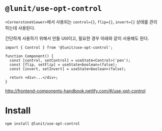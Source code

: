 # `@lunit/use-opt-control`

`<CornerstoneViewer>`에서 사용되는 `control={}`, `flip={}`, `invert={}` 상태를 관리하는데 사용된다.

간단하게 사용하기 위해서 만들 Util이고, 필요한 경우 아래와 같이 사용해도 된다.

```tsx
import { Control } from '@lunit/use-opt-control';

function Component() {
  const [control, setControl] = useState<Control>('pen');
  const [flip, setFlip] = useState<boolean>(false);
  const [invert, setInvert] = useState<boolean>(false);

  return <div>...</div>;
}
```

<http://frontend-components-handbook.netlify.com/#/use-opt-control>

# Install

```sh
npm install @lunit/use-opt-control
```